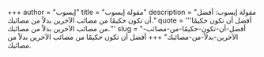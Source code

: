 +++
author = "إيسوب"
title = "مقولة إيسوب"
description = "مقولة إيسوب: أفضل أن تكون حكيمًا من مصائب الآخرين بدلاً من مصائبك."
quote = '''أفضل أن تكون حكيمًا من مصائب الآخرين بدلاً من مصائبك.'''
slug = "أفضل-أن-تكون-حكيمًا-من-مصائب-الآخرين-بدلاً-من-مصائبك"
+++
أفضل أن تكون حكيمًا من مصائب الآخرين بدلاً من مصائبك.
